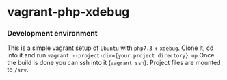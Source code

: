 # vagrant-php-xdebug 
### Development environment

This is a simple vagrant setup of `Ubuntu` with `php7.3` + `xdebug`. Clone it, cd into it and run `vagrant --project-dir={your project directory} up`
Once the build is done you can ssh into it (`vagrant ssh`). Project files are mounted to `/srv`.

